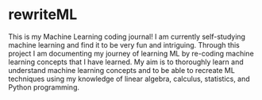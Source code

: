 # rewriteML

This is my Machine Learning coding journal! I am currently self-studying machine learning and find it to be very fun and intriguing. 
Through this project I am documenting my journey of learning ML by re-coding machine learning concepts that I have learned. My aim is to 
thoroughly learn and understand machine learning concepts and to be able to recreate ML techniques using my knowledge of linear algebra, 
calculus, statistics, and Python programming.
